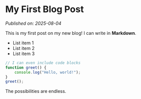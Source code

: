 # My First Blog Post
*Published on: 2025-08-04*

This is my first post on my new blog! I can write in **Markdown**.

- List item 1
- List item 2
- List item 3

```javascript
// I can even include code blocks
function greet() {
    console.log("Hello, world!");
}
greet();
```

The possibilities are endless.
